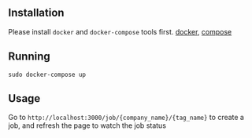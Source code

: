 ## Installation

Please install `docker` and `docker-compose` tools first. [docker](https://docs.docker.com/install/linux/docker-ce/ubuntu/), [compose](https://docs.docker.com/compose/install/)

## Running

    sudo docker-compose up

## Usage

Go to `http://localhost:3000/job/{company_name}/{tag_name}` to create a job, and refresh the page to watch the job status
